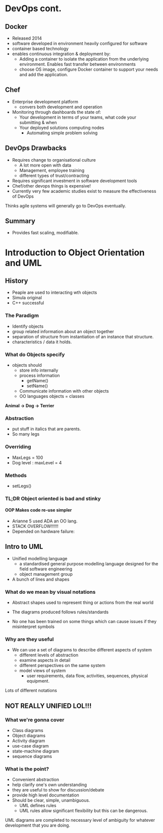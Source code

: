 # DevOps cont.

## Docker

- Released 2014
- software developed in environment heavily configured for software
- container based technology
- enables continuous integration & deployment by:
	- Adding a container to isolate the application from the underlying environment. Enables fast transfer between environments
	- choose OS image, configure Docker container to support your needs and add the application.

## Chef

- Enterprise development platform
	- convers both development and operation
- Monitoring through dashboards the state of:
	- Your development in terms of your teams, what code your submitting & when
	- Your deployed solutions computing nodes
		- Automating simple problem solving

## DevOps Drawbacks

- Requires change to organisational culture
	- A lot more open with data
	- Management, employee training
	- different types of trust/contracting
- Requires significant investment in software development tools
- Chef/other devops things is expensive!
- Currently very few academic studies exist to measure the effectiveness of DevOps

Thinks agile systems will generally go to DevOps eventually.

## Summary
- Provides fast scaling, modifiable.


# Introduction to Object Orientation and UML

## History
- Peaple are used to interacting wth objects
- Simula original
- C++ successful

### The Paradigm
- Identify objects
- group related information about an object together
- separation of structure from instantiation of an instance that structure.
- characteristics / data it holds.

### What do Objects specify
- objects should
	- store info internally
	- process information
		- getName()
		- setName()
	- Communicate information with other objects
	- OO languages objects = classes

**Animal &rarr; Dog &rarr; Terrier**

### Abstraction

- put stuff in italics that are parents.
- So many legs

### Overriding
- MaxLegs = 100
- Dog level : maxLevel = 4

### Methods
- setLegs()

### TL;DR Object oriented is bad and stinky

#### OOP Makes code re-use simpler

- Arianne 5 used ADA an OO lang.
- STACK OVERFLOW!!!!!!
- Depended on hardware failure: 


## Intro to UML

- Unified modelling language
	- a standardised general purpose modelling language designed for the field software engineering
	- object management group
- A bunch of lines and shapes

### What do we mean by visual notations

- Abstract shapes used to represent thing or actions from the real world
- The diagrams produced follows rules/standards

- No one has been trained on some things which can cause issues if they misinterpret symbols

### Why are they useful

- We can use a set of diagrams to describe different aspects of system
	- different levels of abstraction
	- examine aspects in detail
	- different perspectives on the same system
	- model views of system
		- user requirements, data flow, activities, sequences, physical equipment.

Lots of different notations

## NOT REALLY UNIFIED LOL!!!

### What we're gonna cover

- Class diagrams
- Object diagrams
- Activity diagram
- use-case diagram
- state-machine diagram
- sequence diagrams

### What is the point?

- Convenient abstraction
- help clarify one's own understanding
- they are useful to show for discussion/debate
- provide high level documentation
- Should be clear, simple, unambiguous.
	- UML defines rules
	- UML rules allow significant flexibility but this can be dangerous.

UML diagrams are completed to necessary level of ambiguity for whatever development that you are doing.

